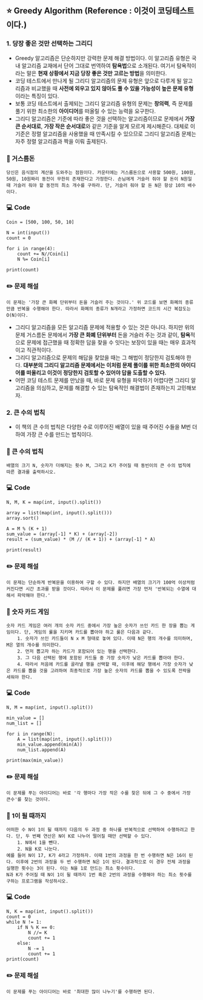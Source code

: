 ## :star: Greedy Algorithm (Reference : 이것이 코딩테스트이다.)

### 1. 당장 좋은 것만 선택하는 그리디

- Greedy 알고리즘은 단순하지만 강력한 문제 해결 방법이다. 이 알고리즘 유형은 국내 알고리즘 교재에서 단어 그대로 번역하여 **탐욕법**으로 소개된다. 여기서 탐욕적이라는 말은 **현재 상황에서 지금 당장 좋은 것만 고르는 방법**을 의미한다.
- 코딩 테스트에서 만나게 될 그리디 알고리즘의 문제 유형은 앞으로 다루게 될 알고리즘과 비교했을 때 **사전에 외우고 있지 않아도 풀 수 있을 가능성이 높은 문제 유형**이라는 특징이 있다.
- 보통 코딩 테스트에서 출제되는 그리디 알고리즘 유형의 문제는 **창의력**, 즉 문제를 풀기 위한 최소한의 **아이디어**를 떠올릴 수 있는 능력을 요구한다.
- 그리디 알고리즘은 기준에 따라 좋은 것을 선택하는 알고리즘이므로 문제에서 **가장 큰 순서대로**, **가장 작은 순서대로**와 같은 기준을 알게 모르게 제시해준다. 대체로 이 기준은 정렬 알고리즘을 사용했을 때 만족시킬 수 있으므로 그리디 알고리즘 문제는 자주 정렬 알고리즘과 짝을 이뤄 출제된다.


### :speech_balloon: 거스름돈

```
당신은 음식점의 계산을 도와주는 점원이다. 카운터에는 거스름돈으로 사용할 500원, 100원, 50원, 10원짜리 동전이 무한히 존재한다고 가정한다. 손님에게 거슬러 줘야 할 돈이 N원일 때 거슬러 줘야 할 동전의 최소 개수를 구하라. 단, 거슬러 줘야 할 돈 N은 항상 10의 배수이다.
```


### :computer: Code

```
Coin = [500, 100, 50, 10]

N = int(input())
count = 0

for i in range(4):
    count += N//Coin[i]
    N %= Coin[i]

print(count)
```

### :pencil2: 문제 해설

```
이 문제는 '가장 큰 화폐 단위부터 돈을 거슬러 주는 것이다.' 위 코드를 보면 화폐의 종류만큼 반복을 수행해야 한다. 따라서 화폐의 종류가 N개라고 가정하면 코드의 시간 복잡도는 O(N)이다.
```

- 그리디 알고리즘을 모든 알고리즘 문제에 적용할 수 있는 것은 아니다. 하지만 위의 문제 거스름돈 문제에서 **가장 큰 화폐 단위부터** 돈을 거슬러 주는 것과 같이, **탐욕**적으로 문제에 접근했을 때 정확한 답을 찾을 수 잇다는 보장이 있을 때는 매우 효과적이고 직관적이다.
- 그리디 알고리즘으로 문제의 해답을 찾았을 때는 그 해법이 정당한지 검토해야 한다. **대부분의 그리디 알고리즘 문제에서는 이처럼 문제 풀이를 위한 최소한의 아이디어를 떠올리고 이것이 정당한지 검토할 수 있어야 답을 도출할 수 있다.**
- 어떤 코딩 테스트 문제를 만났을 때, 바로 문제 유형을 파악하기 어렵다면 그리디 알고리즘을 의심하고, 문제를 해결할 수 있는 탐욕적인 해결법이 존재하는지 고민해보자.

### 2. 큰 수의 법칙

- 이 책의 큰 수의 법칙은 다양한 수로 이루어진 배열이 있을 때 주어진 수들을 M번 더하여 가장 큰 수를 만드는 법칙이다.

### :speech_balloon: 큰 수의 법칙

```
배열의 크기 N, 숫자가 더해지는 횟수 M, 그리고 K가 주어질 때 동빈이의 큰 수의 법칙에 따른 결과를 출력하시오.
```

### :computer: Code

```
N, M, K = map(int, input().split())

array = list(map(int, input().split()))
array.sort()

A = M % (K + 1)
sum_value = (array[-1] * K) + (array[-2])
result = (sum_value) * (M // (K + 1)) + (array[-1] * A)

print(result)
```

### :pencil2: 문제 해설

```
이 문제는 단순하게 반복문을 이용하여 구할 수 있다. 하지만 배열의 크기가 100억 이상처럼 커진다면 시간 초과를 받을 것이다. 따라서 이 문제를 풀려면 가장 먼저 '반복되는 수열에 대해서 파악해야 한다.' 
```

### :speech_balloon: 숫자 카드 게임

```
숫자 카드 게임은 여러 개의 숫자 카드 중에서 가장 높은 숫자가 쓰인 카드 한 장을 뽑는 게임이다. 단, 게임의 룰을 지키며 카드를 뽑아야 하고 룰은 다음과 같다.
    1. 숫자가 쓰인 카드들이 N x M 형태로 놓여 있다. 이때 N은 행의 개수를 의미하며, M은 열의 개수를 의미한다.
    2. 먼저 뽑고자 하는 카드가 포함되어 있는 행을 선택한다.
    3. 그 다음 선택된 행에 포함된 카드들 중 가장 숫자가 낮은 카드를 뽑아야 한다.
    4. 따라서 처음에 카드를 골라낼 행을 선택할 때, 이후에 해당 행에서 가장 숫자가 낮은 카드를 뽑을 것을 고려하여 최종적으로 가장 높은 숫자의 카드를 뽑을 수 있도록 전략을 세워야 한다.
```

### :computer: Code

```
N, M = map(int, input().split())

min_value = []
num_list = []

for i in range(N):
    A = list(map(int, input().split()))
    min_value.append(min(A))
    num_list.append(A)

print(max(min_value))
```

### :pencil2: 문제 해설

```
이 문제를 푸는 아이디어는 바로 '각 행마다 가장 작은 수를 찾은 뒤에 그 수 중에서 가장 큰수'를 찾는 것이다.
```

### :speech_balloon: 1이 될 때까지

```
어떠한 수 N이 1이 될 때까지 다음의 두 과정 중 하나를 반복적으로 선택하여 수행하려고 한다. 단, 두 번째 연산은 N이 K로 나누어 떨어질 때만 선택할 수 있다.
    1. N에서 1을 뺀다.
    2. N을 K로 나눈다.
예를 들어 N이 17, K가 4라고 가정하자. 이때 1번의 과정을 한 번 수행하면 N은 16이 된다. 이후에 2번의 과정을 두 번 수행하면 N은 1이 된다. 결과적으로 이 경우 전체 과정을 실행한 횟수는 3이 된다. 이는 N을 1로 만드는 최소 횟수이다.
N과 K가 주어질 때 N이 1이 될 때까지 1번 혹은 2번의 과정을 수행해야 하는 최소 횟수를 구하는 프로그램을 작성하시오.
```

### :computer: Code

```
N, K = map(int, input().split())
count = 0
while N != 1:
    if N % K == 0:
        N //= K
        count += 1
    else:
        N -= 1
        count += 1
print(count)
```

### :pencil2: 문제 해설

```
이 문제를 푸는 아이디어는 바로 '최대한 많이 나누기'를 수행하면 된다.
```


